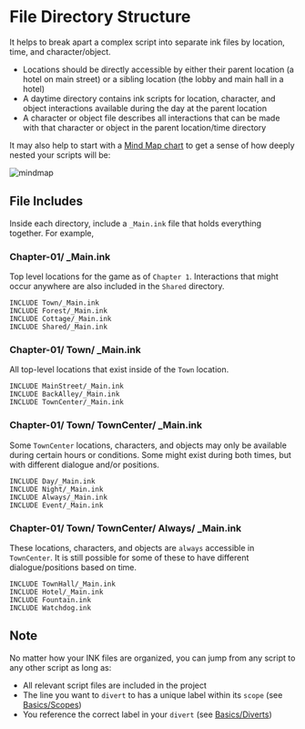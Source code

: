 # File Directory Structure

It helps to break apart a complex script into separate ink files by location, time, and character/object. 
- Locations should be directly accessible by either their parent location (a hotel on main street) or a sibling location (the lobby and main hall in a hotel)
- A daytime directory contains ink scripts for location, character, and object interactions available during the day at the parent location
- A character or object file describes all interactions that can be made with that character or object in the parent location/time directory

It may also help to start with a [Mind Map chart](https://mm.tt/1281196741?t=4MDoVGC64f) to get a sense of how deeply nested your scripts will be:

![mindmap](img/FileMap.png)


## File Includes

Inside each directory, include a `_Main.ink` file that holds everything together. For example,

### Chapter-01/ _Main.ink
Top level locations for the game as of `Chapter 1`. Interactions that might occur anywhere are also included in the `Shared` directory.

```ink
INCLUDE Town/_Main.ink
INCLUDE Forest/_Main.ink
INCLUDE Cottage/_Main.ink
INCLUDE Shared/_Main.ink

```

### Chapter-01/ Town/ _Main.ink
All top-level locations that exist inside of the `Town` location.

```ink
INCLUDE MainStreet/_Main.ink
INCLUDE BackAlley/_Main.ink
INCLUDE TownCenter/_Main.ink

```

### Chapter-01/ Town/ TownCenter/ _Main.ink
Some `TownCenter` locations, characters, and objects may only be available during certain hours or conditions. Some might exist during both times, but with different dialogue and/or positions.

```ink
INCLUDE Day/_Main.ink
INCLUDE Night/_Main.ink
INCLUDE Always/_Main.ink
INCLUDE Event/_Main.ink

```

### Chapter-01/ Town/ TownCenter/ Always/ _Main.ink
These locations, characters, and objects are `always` accessible in `TownCenter`. It is still possible for some of these to have different dialogue/positions based on time.

```ink
INCLUDE TownHall/_Main.ink
INCLUDE Hotel/_Main.ink
INCLUDE Fountain.ink
INCLUDE Watchdog.ink

```

## Note

No matter how your INK files are organized, you can jump from any script to any other script as long as:
- All relevant script files are included in the project
- The line you want to `divert` to has a unique label within its `scope` (see [Basics/Scopes](Basics.md#Scopes))
- You reference the correct label in your `divert` (see [Basics/Diverts](Basics.md#Diverts))
